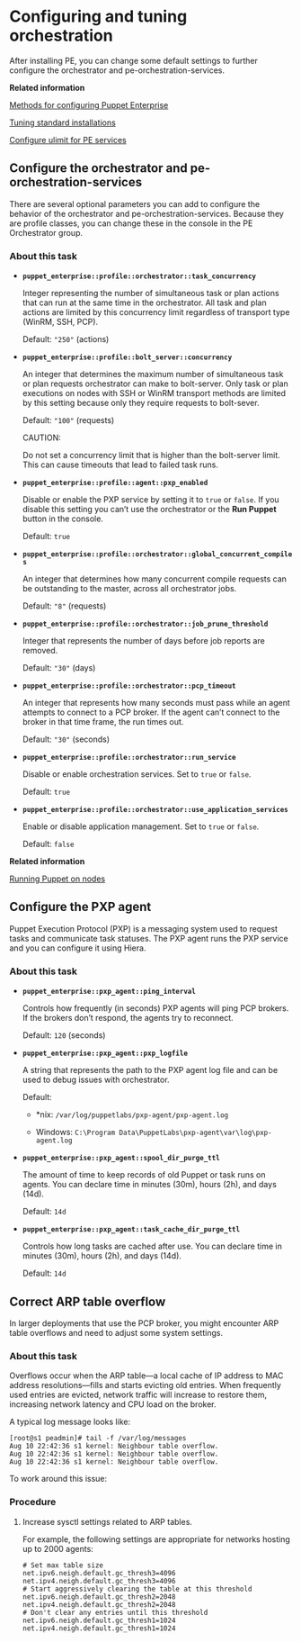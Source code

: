 # Configuring and tuning orchestration

After installing PE, you can change some default settings to further configure the orchestrator and pe-orchestration-services.

**Related information**  


[Methods for configuring Puppet Enterprise](config_intro.md#)

[Tuning standard installations](tuning_standard.md#)

[Configure ulimit for PE services](config_ulimit.md#)

## Configure the orchestrator and pe-orchestration-services

There are several optional parameters you can add to configure the behavior of the orchestrator and pe-orchestration-services. Because they are profile classes, you can change these in the console in the PE Orchestrator group.

### About this task

-   **`puppet_enterprise::profile::orchestrator::task_concurrency`**

    Integer representing the number of simultaneous task or plan actions that can run at the same time in the orchestrator. All task and plan actions are limited by this concurrency limit regardless of transport type \(WinRM, SSH, PCP\).

    Default: `"250"` \(actions\)

-   **`puppet_enterprise::profile::bolt_server::concurrency`**

    An integer that determines the maximum number of simultaneous task or plan requests orchestrator can make to bolt-server. Only task or plan executions on nodes with SSH or WinRM transport methods are limited by this setting because only they require requests to bolt-sever.

    Default: `"100"` \(requests\)

    CAUTION:

    Do not set a concurrency limit that is higher than the bolt-server limit. This can cause timeouts that lead to failed task runs.

-   **`puppet_enterprise::profile::agent::pxp_enabled`**

    Disable or enable the PXP service by setting it to `true` or `false`. If you disable this setting you can’t use the orchestrator or the **Run Puppet** button in the console.

    Default: `true`

-   **`puppet_enterprise::profile::orchestrator::global_concurrent_compiles`**

    An integer that determines how many concurrent compile requests can be outstanding to the master, across all orchestrator jobs.

    Default: `"8"` \(requests\)

-   **`puppet_enterprise::profile::orchestrator::job_prune_threshold`**

    Integer that represents the number of days before job reports are removed.

    Default: `"30"` \(days\)

-   **`puppet_enterprise::profile::orchestrator::pcp_timeout`**

    An integer that represents how many seconds must pass while an agent attempts to connect to a PCP broker. If the agent can’t connect to the broker in that time frame, the run times out.

    Default: `"30"` \(seconds\)

-   **`puppet_enterprise::profile::orchestrator::run_service`**

    Disable or enable orchestration services. Set to `true` or `false`.

    Default: `true`

-   **`puppet_enterprise::profile::orchestrator::use_application_services`**

    Enable or disable application management. Set to `true` or `false`.

    Default: `false`


**Related information**  


[Running Puppet on nodes](run_puppet_on_nodes.md#)

## Configure the PXP agent

Puppet Execution Protocol \(PXP\) is a messaging system used to request tasks and communicate task statuses. The PXP agent runs the PXP service and you can configure it using Hiera.

### About this task

-   **`puppet_enterprise::pxp_agent::ping_interval`**

    Controls how frequently \(in seconds\) PXP agents will ping PCP brokers. If the brokers don’t respond, the agents try to reconnect.

    Default: `120` \(seconds\)

-   **`puppet_enterprise::pxp_agent::pxp_logfile`**

    A string that represents the path to the PXP agent log file and can be used to debug issues with orchestrator.

    Default:

    -   \*nix: `/var/log/puppetlabs/pxp-agent/pxp-agent.log`

    -   Windows: `C:\Program Data\PuppetLabs\pxp-agent\var\log\pxp-agent.log`

-   **`puppet_enterprise::pxp_agent::spool_dir_purge_ttl`**

    The amount of time to keep records of old Puppet or task runs on agents. You can declare time in minutes \(30m\), hours \(2h\), and days \(14d\).

    Default: `14d`

-   **`puppet_enterprise::pxp_agent::task_cache_dir_purge_ttl`**

    Controls how long tasks are cached after use. You can declare time in minutes \(30m\), hours \(2h\), and days \(14d\).

    Default: `14d`


## Correct ARP table overflow

In larger deployments that use the PCP broker, you might encounter ARP table overflows and need to adjust some system settings.

### About this task

Overflows occur when the ARP table—a local cache of IP address to MAC address resolutions—fills and starts evicting old entries. When frequently used entries are evicted, network traffic will increase to restore them, increasing network latency and CPU load on the broker.

A typical log message looks like:

```
[root@s1 peadmin]# tail -f /var/log/messages
Aug 10 22:42:36 s1 kernel: Neighbour table overflow.
Aug 10 22:42:36 s1 kernel: Neighbour table overflow.
Aug 10 22:42:36 s1 kernel: Neighbour table overflow.
```

To work around this issue:

### Procedure

1.  Increase sysctl settings related to ARP tables.

    For example, the following settings are appropriate for networks hosting up to 2000 agents:

    ```
    # Set max table size
    net.ipv6.neigh.default.gc_thresh3=4096
    net.ipv4.neigh.default.gc_thresh3=4096
    # Start aggressively clearing the table at this threshold
    net.ipv6.neigh.default.gc_thresh2=2048
    net.ipv4.neigh.default.gc_thresh2=2048
    # Don't clear any entries until this threshold
    net.ipv6.neigh.default.gc_thresh1=1024
    net.ipv4.neigh.default.gc_thresh1=1024
    ```


